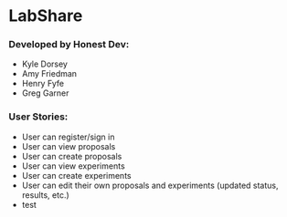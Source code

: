 # LabShare

### Developed by Honest Dev:
- Kyle Dorsey
- Amy Friedman
- Henry Fyfe
- Greg Garner

### User Stories:
- User can register/sign in
- User can view proposals
- User can create proposals
- User can view experiments
- User can create experiments
- User can edit their own proposals and experiments (updated status, results, etc.)
- test

